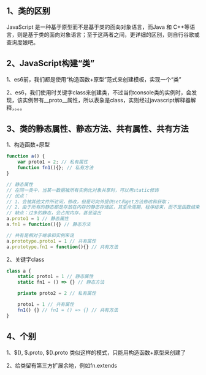 ## 1、类的区别
JavaScript 是一种基于原型而不是基于类的面向对象语言，而Java 和 C++等语言，则是基于类的面向对象语言；至于这两者之间，更详细的区别，则自行谷歌或查询度娘吧。

## 2、JavaScript构建“类”
1、es6前，我们都是使用“构造函数+原型”范式来创建模板，实现一个“类”

2、es6，我们使用时关键字class来创建类，不过当你console类的实例时，会发现，该实例带有__proto__属性，所以表象是class，实则经过javascript解释器解释，。。。

## 3、类的静态属性、静态方法、共有属性、共有方法
1、构造函数+原型
```js
function a() {
    var proto1 = 2; // 私有属性
    function fn1(){}; // 私有方法
}

// 静态属性
// 在同一类中，当某一数据被所有实例化对象共享时，可以用static修饰
// 优点：
// 1、会被其他文件所访问，修改，但是可向外提供set和get方法修改和获取；
// 2、由于所有的静态都是存放在内存的静态存储区，其生命周期，程序结束，而不是函数结束
// 缺点：过多的静态，会占用内存，甚至溢出
a.proto1 = 1 // 静态属性
a.fn1 = function(){} // 静态方法

// 共有是相对于继承和实例来说
a.prototype.proto1 = 1 // 共有属性
a.prototype.fn1 = function(){} // 共有方法
```

2、关键字class
```js
class a {
    static proto1 = 1 // 静态属性
    static fn1 = () => {} // 静态方法

    private proto2 = 2 // 私有属性

    proto1 = 1 // 共有属性
    fn1() {} // fn1 = () => {} // 共有方法
}
```

## 4、个别
1、$(), $.proto, $().proto 类似这样的模式，只能用构造函数+原型来创建了

2、给类留有第三方扩展余地，例如fn.extends
